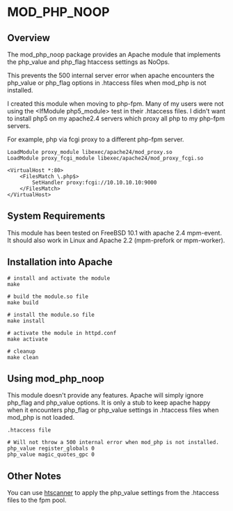 MOD\_PHP\_NOOP
===

Overview
---
The mod\_php\_noop package provides an Apache module that implements the php\_value and php\_flag htaccess settings as NoOps.

This prevents the 500 internal server error when apache encounters the php\_value or php\_flag options in .htaccess files when mod\_php is not installed.

I created this module when moving to php-fpm. Many of my users were not using the \<IfModule php5_module\> test in their .htaccess files. I didn't want to install php5 on my apache2.4 servers which proxy all php to my php-fpm servers.

For example, php via fcgi proxy to a different php-fpm server.

```
LoadModule proxy_module libexec/apache24/mod_proxy.so
LoadModule proxy_fcgi_module libexec/apache24/mod_proxy_fcgi.so

<VirtualHost *:80>
    <FilesMatch \.php$>
        SetHandler proxy:fcgi://10.10.10.10:9000
    </FilesMatch>
</VirtualHost>
```

System Requirements
---
This module has been tested on FreeBSD 10.1 with apache 2.4 mpm-event. It should also work in Linux and Apache 2.2 (mpm-prefork or mpm-worker).

Installation into Apache
---

```
# install and activate the module
make

# build the module.so file
make build

# install the module.so file
make install

# activate the module in httpd.conf
make activate

# cleanup
make clean
```

Using mod\_php\_noop
---
This module doesn't provide any features. Apache will simply ignore php\_flag and php\_value options. It is only a stub to keep apache happy when it encounters php\_flag or php\_value settings in .htaccess files when mod\_php is not loaded.

```
.htaccess file

# Will not throw a 500 internal error when mod_php is not installed.
php_value register_globals 0
php_value magic_quotes_gpc 0

```


Other Notes
---
You can use [htscanner](https://pecl.php.net/package/htscanner) to apply the php\_value settings from the .htaccess files to the fpm pool.
